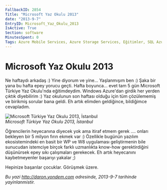 ```yaml
---
FallbackID: 2854
Title: "Microsoft Yaz Okulu 2013"
date: "2013-9-7"
EntryID: Microsoft_Yaz_Okulu_2013
IsActive: True
Section: software
MinutesSpent: 0
Tags: Azure Mobile Services, Azure Storage Services, Eğitimler, SQL Azure, Windows 8, Windows 8.1, Windows Azure, Windows Phone, Windows Phone 8
---
```

# Microsoft Yaz Okulu 2013
Ne haftaydı arkadaş :) Yine diyorum ve yine... Yaşlanmışım ben :) Şaka
bir yana bu hafta epey yorucu geçti. Hafta boyunca... evet tam 5 gün
Microsoft Türkiye Yaz Okulu'nda eğitimdeydim. Windows Azure'dan girdik
her yerden çıktık diyebilirim :) Yaz okulunun son haftası olduğu için
tüm çözülememiş ve birikmiş sorular bana geldi. Eh artık elimden
geldiğince, bildiğimce cevapladım.

![Microsoft Türkiye Yaz Okulu 2013,
İstanbul](media/Microsoft_Yaz_Okulu_2013/yazokulu_2013.jpg)\
*Microsoft Türkiye Yaz Okulu 2013, İstanbul*

Öğrencilerin heyecanına diyecek yok ama itiraf etmem gerek .... onları
bekleyen bir 5 milyon fırın ekmek var :) Özellikle bugünün yazılım
ekosistemindeki en basit bir WP ve W8 uygulaması geliştirmenin bile
sunucudan istemciye birçok farklı uzmanlıkta know-how gerektirdiğini
düşünürsek epey sıkı çalışmaları gerekecek. Eh artık heyecanını
kaybetmeyenler başarıyı yakalar ;)

Hepinize başarılar çocuklar. Görüşmek üzere.



*Bu yazi http://daron.yondem.com adresinde, 2013-9-7 tarihinde yayinlanmistir.*
